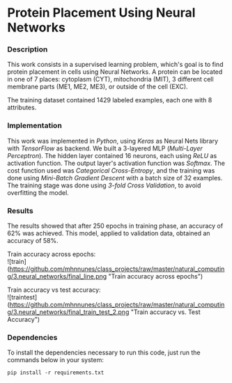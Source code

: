 # Protein Placement Using Neural Networks  

### Description  

This work consists in a supervised learning problem, which's goal is to find protein placement in cells using Neural Networks. A protein can be located in one of 7 places: cytoplasm (CYT), mitochondria (MIT), 3 different cell membrane parts (ME1, ME2, ME3), or outside of the cell (EXC).  

The training dataset contained 1429 labeled examples, each one with 8 attributes.  

### Implementation   

This work was implemented in _Python_, using _Keras_ as Neural Nets library with _TensorFlow_ as backend. We built a 3-layered MLP (_Multi-Layer Perceptron_). The hidden layer contained 16 neurons, each using _ReLU_ as activation function. The output layer's activation function was _Softmax_. The cost function used was _Categorical Cross-Entropy_, and the training was done using _Mini-Batch Gradient Descent_ with a batch size of 32 examples. The training stage was done using _3-fold Cross Validation_, to avoid overfitting the model.   

### Results  

The results showed that after 250 epochs in training phase, an accuracy of 62% was achieved. This model, applied to validation data, obtained an accuracy of 58%.   

Train accuracy across epochs:  
![train] (https://github.com/mhnnunes/class_projects/raw/master/natural_computing/3.neural_networks/final_line.png "Train accuracy across epochs")  

Train accuracy vs test accuracy:  
![traintest] (https://github.com/mhnnunes/class_projects/raw/master/natural_computing/3.neural_networks/final_train_test_2.png "Train accuracy vs. Test Accuracy")  

### Dependencies  

To install the dependencies necessary to run this code, just run the commands below in your system:

```  
pip install -r requirements.txt  
```  

